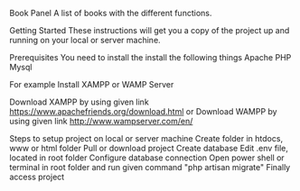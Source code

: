 Book Panel
A list of books with the different functions.

Getting Started
These instructions will get you a copy of the project up and running on your local or server machine. 

Prerequisites
You need to install the install the following things
Apache 
PHP
Mysql

For example
Install XAMPP or WAMP Server

Download XAMPP by using given link
https://www.apachefriends.org/download.html
or
Download WAMPP by using given link
http://www.wampserver.com/en/

Steps to setup project on local or server machine
Create folder in htdocs, www or html folder
Pull or download project 
Create database
Edit .env file, located in root folder
Configure database connection 
Open power shell or terminal in root folder and run given command 
"php artisan migrate"
Finally access project



